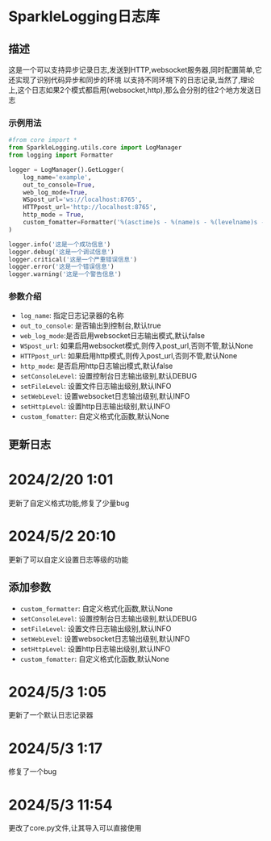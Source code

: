 
# SparkleLogging日志库

## 描述

这是一个可以支持异步记录日志,发送到HTTP,websocket服务器,同时配置简单,它还实现了识别代码异步和同步的环境
以支持不同环境下的日志记录,当然了,理论上,这个日志如果2个模式都启用(websocket,http),那么会分别的往2个地方发送日志

### 示例用法

```python
#from core import *
from SparkleLogging.utils.core import LogManager
from logging import Formatter

logger = LogManager().GetLogger(
    log_name='example',
    out_to_console=True,
    web_log_mode=True,
    WSpost_url='ws://localhost:8765',
    HTTPpost_url='http://localhost:8765',
    http_mode = True,
    custom_fomatter=Formatter('%(asctime)s - %(name)s - %(levelname)s - %(message)s',datefmt="%H:%M:%S")
)

logger.info('这是一个成功信息')
logger.debug('这是一个调试信息')
logger.critical('这是一个严重错误信息')
logger.error('这是一个错误信息')
logger.warning('这是一个警告信息')
```

### 参数介绍

- `log_name`: 指定日志记录器的名称
- `out_to_console`: 是否输出到控制台,默认true
- `web_log_mode`:是否启用websocket日志输出模式,默认false
- `WSpost_url`: 如果启用websocket模式,则传入post_url,否则不管,默认None
- `HTTPpost_url`: 如果启用http模式,则传入post_url,否则不管,默认None
- `http_mode`: 是否启用http日志输出模式,默认false
- `setConsoleLevel`: 设置控制台日志输出级别,默认DEBUG
- `setFileLevel`: 设置文件日志输出级别,默认INFO
- `setWebLevel`: 设置websocket日志输出级别,默认INFO
- `setHttpLevel`: 设置http日志输出级别,默认INFO
- `custom_fomatter`: 自定义格式化函数,默认None

## 更新日志

# 2024/2/20 1:01

更新了自定义格式功能,修复了少量bug

# 2024/5/2 20:10

更新了可以自定义设置日志等级的功能

## 添加参数

- `custom_formatter`: 自定义格式化函数,默认None
- `setConsoleLevel`: 设置控制台日志输出级别,默认DEBUG
- `setFileLevel`: 设置文件日志输出级别,默认INFO
- `setWebLevel`: 设置websocket日志输出级别,默认INFO
- `setHttpLevel`: 设置http日志输出级别,默认INFO
- `custom_fomatter`: 自定义格式化函数,默认None

# 2024/5/3 1:05

更新了一个默认日志记录器

# 2024/5/3 1:17

修复了一个bug

# 2024/5/3 11:54

更改了core.py文件,让其导入可以直接使用
